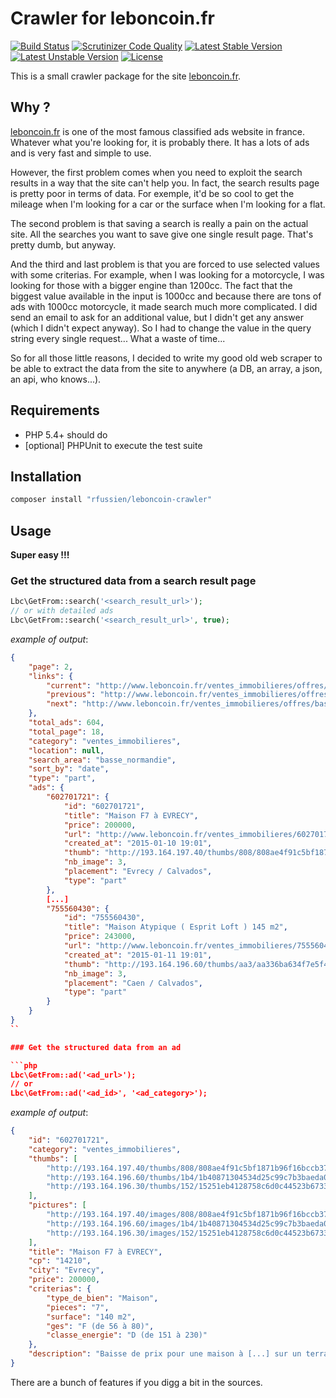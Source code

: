 Crawler for leboncoin.fr
========================

[![Build Status](https://api.travis-ci.org/rfussien/leboncoin-crawler.svg)](https://travis-ci.org/rfussien/leboncoin-crawler/)
[![Scrutinizer Code Quality](https://scrutinizer-ci.com/g/rfussien/leboncoin-crawler/badges/quality-score.png)](https://scrutinizer-ci.com/g/rfussien/leboncoin-crawler/)
[![Latest Stable Version](https://poser.pugx.org/rfussien/leboncoin-crawler/v/stable.svg)](https://packagist.org/packages/rfussien/leboncoin-crawler)
[![Latest Unstable Version](https://poser.pugx.org/rfussien/leboncoin-crawler/v/unstable.svg)](https://packagist.org/packages/rfussien/leboncoin-crawler)
[![License](https://poser.pugx.org/rfussien/leboncoin-crawler/license.svg)](https://packagist.org/packages/rfussien/leboncoin-crawler)

This is a small crawler package for the site [leboncoin.fr](http://www.leboncoin.fr).

## Why ?

[leboncoin.fr](http://www.leboncoin.fr) is one of the most famous classified ads
website in france. Whatever what you're looking for, it is probably there. It has
a lots of ads and is very fast and simple to use.

However, the first problem comes when you need to exploit the search results in
a way that the site can't help you. In fact, the search results page is
pretty poor in terms of data.
For exemple, it'd be so cool to get the mileage when I'm looking for a car or
the surface when I'm looking for a flat.

The second problem is that saving a search is really a pain on the actual site.
All the searches you want to save give one single result page. That's pretty dumb,
but anyway.

And the third and last problem is that you are forced to use selected values
with some criterias. For example, when I was looking for a motorcycle, I was
looking for those with a bigger engine than 1200cc. The fact that the biggest
value available in the input is 1000cc and because there are tons of ads with
1000cc motorcycle, it made search much more complicated. I did send an email to
ask for an additional value, but I didn't get any answer (which I didn't expect
anyway). So I had to change the value in the query string every single request...
What a waste of time...

So for all those little reasons, I decided to write my good old web scraper to
be able to extract the data from the site to anywhere (a DB, an array, a json,
an api, who knows...).

## Requirements

- PHP 5.4+ should do
- [optional] PHPUnit to execute the test suite

## Installation

```bash
composer install "rfussien/leboncoin-crawler"
```

## Usage

**Super easy !!!**

### Get the structured data from a search result page

```php
Lbc\GetFrom::search('<search_result_url>');
// or with detailed ads
Lbc\GetFrom::search('<search_result_url>', true);
```
*example of output*:
```json
{
    "page": 2,
    "links": {
        "current": "http://www.leboncoin.fr/ventes_immobilieres/offres/basse_normandie/calvados/?pe=11&sqs=10&ros=5&ret=1&f=p&o=2",
        "previous": "http://www.leboncoin.fr/ventes_immobilieres/offres/basse_normandie/calvados/?pe=11&sqs=10&ros=5&ret=1&f=p&o=1",
        "next": "http://www.leboncoin.fr/ventes_immobilieres/offres/basse_normandie/calvados/?pe=11&sqs=10&ros=5&ret=1&f=p&o=3"
    },
    "total_ads": 604,
    "total_page": 18,
    "category": "ventes_immobilieres",
    "location": null,
    "search_area": "basse_normandie",
    "sort_by": "date",
    "type": "part",
    "ads": {
        "602701721": {
            "id": "602701721",
            "title": "Maison F7 à EVRECY",
            "price": 200000,
            "url": "http://www.leboncoin.fr/ventes_immobilieres/602701721.htm?ca=4_s",
            "created_at": "2015-01-10 19:01",
            "thumb": "http://193.164.197.40/thumbs/808/808ae4f91c5bf1871b96f16bccb3751eeb0baec4.jpg",
            "nb_image": 3,
            "placement": "Evrecy / Calvados",
            "type": "part"
        },
        [...]
        "755560430": {
            "id": "755560430",
            "title": "Maison Atypique ( Esprit Loft ) 145 m2",
            "price": 243000,
            "url": "http://www.leboncoin.fr/ventes_immobilieres/755560430.htm?ca=4_s",
            "created_at": "2015-01-11 19:01",
            "thumb": "http://193.164.196.60/thumbs/aa3/aa336ba634f7e5f43b6c016358afa2510e42aa0b.jpg",
            "nb_image": 3,
            "placement": "Caen / Calvados",
            "type": "part"
        }
    }
}
``

### Get the structured data from an ad

```php
Lbc\GetFrom::ad('<ad_url>');
// or
Lbc\GetFrom::ad('<ad_id>', '<ad_category>');
```

*example of output*:
```json
{
    "id": "602701721",
    "category": "ventes_immobilieres",
    "thumbs": [
        "http://193.164.197.40/thumbs/808/808ae4f91c5bf1871b96f16bccb3751eeb0baec4.jpg",
        "http://193.164.196.60/thumbs/1b4/1b40871304534d25c99c7b3baeda07c16c8b48cd.jpg",
        "http://193.164.196.30/thumbs/152/15251eb4128758c6d0c44523b6733ee9d5ea3749.jpg"
    ],
    "pictures": [
        "http://193.164.197.40/images/808/808ae4f91c5bf1871b96f16bccb3751eeb0baec4.jpg",
        "http://193.164.196.60/images/1b4/1b40871304534d25c99c7b3baeda07c16c8b48cd.jpg",
        "http://193.164.196.30/images/152/15251eb4128758c6d0c44523b6733ee9d5ea3749.jpg"
    ],
    "title": "Maison F7 à EVRECY",
    "cp": "14210",
    "city": "Evrecy",
    "price": 200000,
    "criterias": {
        "type_de_bien": "Maison",
        "pieces": "7",
        "surface": "140 m2",
        "ges": "F (de 56 à 80)",
        "classe_energie": "D (de 151 à 230)"
    },
    "description": "Baisse de prix pour une maison à [...] sur un terrain de 576 m². AGENCE S'ABSTENIR."
}
```

There are a bunch of features if you digg a bit in the sources.
